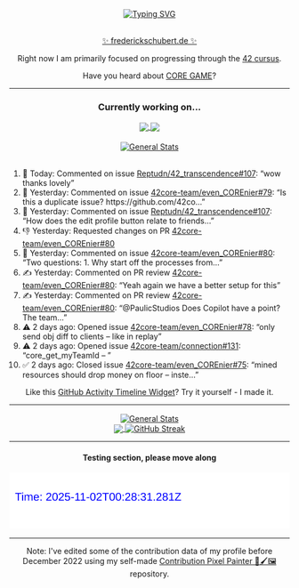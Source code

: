 <div align="center">
	<a href="https://git.io/typing-svg"><img src="https://readme-typing-svg.demolab.com?font=Fira+Code&size=30&pause=1000&color=70A5FD&background=1A1B27&center=true&vCenter=true&repeat=false&random=false&width=550&lines=%F0%9F%91%8B+Hello+World!+I'm+Freddy!+%F0%9F%96%96" alt="Typing SVG" /></a>
</div>
<br>
<div align="center">
	<p></p><a href="https://frederickschubert.de">✨ frederickschubert.de ✨</a></p>
	<p>Right now I am primarily focused on progressing through the <a href="https://github.com/FreddyMSchubert/42_cursus">42 cursus</a>.</p>
	<p>Have you heard about <a href="https://coregame.de/">CORE GAME</a>?</p>
</div>

<hr>

<div align="center">

### Currently working on...

<!-- [![current_repo](https://github-readme-stats.vercel.app/api/pin/?username=FreddyMSchubert&repo=Crafty_Concoctions&theme=tokyonight)](https://github.com/FreddyMSchubert/Crafty_Concoctions) -->

<div align="center">
	<a href="https://github.com/Reptudn/42_transcendence" target="_blank">
		<img align="center" src="https://github-readme-stats.vercel.app/api/pin/?username=Reptudn&repo=42_transcendence&theme=tokyonight" />
	</a>
	<a href="https://github.com/42core-team/even_COREnier" target="_blank">
		<img align="center" src="https://github-readme-stats.vercel.app/api/pin/?username=42core-team&repo=even_COREnier&theme=tokyonight" />
	</a>
</div>

<br>

<div align="center">
	<a href="https://github.com/FreddyMSchubert/42_cursus" target="_blank">
		<img align="center" src="https://github-readme-stats.vercel.app/api/pin/?username=FreddyMSchubert&repo=42_cursus&theme=tokyonight" alt="General Stats" />
	</a>
</div>

<br>

<div align="left">
<ol>
<!-- ACTIVITY:START -->
<li>💬 Today: Commented on issue <a href="https://github.com/Reptudn/42_transcendence/issues/107#issuecomment-3146786333">Reptudn/42_transcendence#107</a>: “wow thanks lovely”</li>
<li>💬 Yesterday: Commented on issue <a href="https://github.com/42core-team/even_COREnier/issues/79#issuecomment-3146752286">42core-team/even_COREnier#79</a>: “Is this a duplicate issue? https://github.com/42co…”</li>
<li>💬 Yesterday: Commented on issue <a href="https://github.com/Reptudn/42_transcendence/issues/107#issuecomment-3146751674">Reptudn/42_transcendence#107</a>: “How does the edit profile button relate to friends…”</li>
<li>👎 Yesterday: Requested changes on PR <a href="https://github.com/42core-team/even_COREnier/pull/80">42core-team/even_COREnier#80</a></li>
<li>💬 Yesterday: Commented on issue <a href="https://github.com/42core-team/even_COREnier/pull/80#issuecomment-3146748925">42core-team/even_COREnier#80</a>: “Two questions: 1. Why start off the processes from…”</li>
<li>✍️ Yesterday: Commented on PR review <a href="https://github.com/42core-team/even_COREnier/pull/80#discussion_r2249416041">42core-team/even_COREnier#80</a>: “Yeah again we have a better setup for this”</li>
<li>✍️ Yesterday: Commented on PR review <a href="https://github.com/42core-team/even_COREnier/pull/80#discussion_r2249414857">42core-team/even_COREnier#80</a>: “@PaulicStudios Does Copilot have a point? The team…”</li>
<li>⚠️ 2 days ago: Opened issue <a href="https://github.com/42core-team/even_COREnier/issues/78">42core-team/even_COREnier#78</a>: “only send obj diff to clients – like in replay”</li>
<li>⚠️ 2 days ago: Opened issue <a href="https://github.com/42core-team/connection/issues/131">42core-team/connection#131</a>: “core_get_myTeamId – ”</li>
<li>✅ 2 days ago: Closed issue <a href="https://github.com/42core-team/even_COREnier/issues/75">42core-team/even_COREnier#75</a>: “mined resources should drop money on floor – inste…”</li>
<!-- ACTIVITY:END -->
</ol>
</div>

Like this [GitHub Activity Timeline Widget](https://github.com/FreddyMSchubert/github-activity-timeline)? Try it yourself - I made it.

<hr>

<div align="center">
	<a href="https://github.com/anuraghazra/github-readme-stats" target="_blank">
		<img height=200 align="center" src="https://github-readme-stats.vercel.app/api?username=FreddyMSchubert&show_icons=true&theme=tokyonight&card_width=650" alt="General Stats" />
	</a>
</div>

<div align="center">
	<a href="https://github.com/anuraghazra/github-readme-stats" target="_blank">
		<img height=200 align="center" src="https://github-readme-stats.vercel.app/api/top-langs/?username=FreddyMSchubert&layout=donut&theme=tokyonight&card_width=320">
	</a>
	<a href="https://github.com/DenverCoder1/github-readme-streak-stats" target="_blank">
		<img height=200 align="center" src="https://streak-stats.demolab.com?user=FreddyMSchubert&theme=tokyonight&date_format=j%20M%5B%20Y%5D&card_width=320&card_height=200&hide_total_contributions=true" alt="GitHub Streak" />
	</a>
</div>

<hr>

#### Testing section, please move along

![GitHub Defenders SVG](https://github.com/FreddyMSchubert/FreddyMSchubert/blob/github_defenders_output/output.svg)

<hr>

Note: I've edited some of the contribution data of my profile before December 2022 using my self-made [Contribution Pixel Painter 🎨🖌️🖼️](https://github.com/FreddyMSchubert/contribution-pixel-painter) repository.

